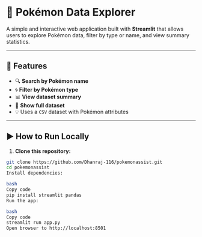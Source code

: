 # 🧬 Pokémon Data Explorer

A simple and interactive web application built with **Streamlit** that allows users to explore Pokémon data, filter by type or name, and view summary statistics.

---

## 🚀 Features

- 🔍 **Search by Pokémon name**
- 🌀 **Filter by Pokémon type**
- 📊 **View dataset summary**
- 🧾 **Show full dataset**
- 💡 Uses a `CSV` dataset with Pokémon attributes

---

## ▶️ How to Run Locally

1. **Clone this repository:**

```bash
git clone https://github.com/Dhanraj-116/pokemonassist.git
cd pokemonassist
Install dependencies:

bash
Copy code
pip install streamlit pandas
Run the app:

bash
Copy code
streamlit run app.py
Open browser to http://localhost:8501

